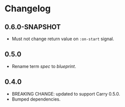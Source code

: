 # Changelog

## 0.6.0-SNAPSHOT

- Must not change return value on `:on-start` signal.

## 0.5.0

- Rename term *spec* to *blueprint*.

## 0.4.0

- BREAKING CHANGE: updated to support Carry 0.5.0.
- Bumped dependencies.